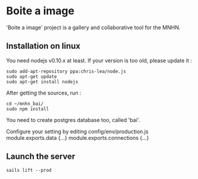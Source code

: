 Boite a image
=============

'Boite a image' project is a gallery and collaborative tool for the MNHN.


Installation on linux
---------------------

You need nodejs v0.10.x at least.
If your version is too old, please update it :

    sudo add-apt-repository ppa:chris-lea/node.js
    sudo apt-get update
    sudo apt-get install nodejs

After getting the sources, run :

    cd ~/mnhn_bai/
    sudo npm install


You need to create postgres database too, called 'bai'.

Configure your setting by editing config/env/production.js
    module.exports.data {...}
    module.exports.connections {...}


Launch the server
-----------------

    sails lift --prod


